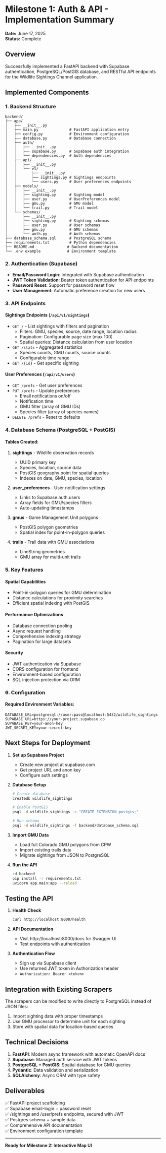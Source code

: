 # Milestone 1: Auth & API - Implementation Summary

**Date:** June 17, 2025  
**Status:** Complete

## Overview

Successfully implemented a FastAPI backend with Supabase authentication, PostgreSQL/PostGIS database, and RESTful API endpoints for the Wildlife Sightings Channel application.

## Implemented Components

### 1. Backend Structure
```
backend/
├── app/
│   ├── __init__.py
│   ├── main.py              # FastAPI application entry
│   ├── config.py            # Environment configuration
│   ├── database.py          # Database connection
│   ├── auth/
│   │   ├── __init__.py
│   │   ├── supabase.py      # Supabase auth integration
│   │   └── dependencies.py  # Auth dependencies
│   ├── api/
│   │   ├── __init__.py
│   │   └── v1/
│   │       ├── __init__.py
│   │       ├── sightings.py # Sightings endpoints
│   │       └── users.py     # User preferences endpoints
│   ├── models/
│   │   ├── __init__.py
│   │   ├── sighting.py      # Sighting model
│   │   ├── user.py          # UserPreferences model
│   │   ├── gmu.py           # GMU model
│   │   └── trail.py         # Trail model
│   └── schemas/
│       ├── __init__.py
│       ├── sighting.py      # Sighting schemas
│       ├── user.py          # User schemas
│       ├── gmu.py           # GMU schemas
│       └── auth.py          # Auth schemas
├── database_schema.sql      # PostgreSQL schema
├── requirements.txt         # Python dependencies
├── README.md               # Backend documentation
└── .env.example            # Environment template
```

### 2. Authentication (Supabase)
- **Email/Password Login**: Integrated with Supabase authentication
- **JWT Token Validation**: Bearer token authentication for API endpoints
- **Password Reset**: Support for password reset flow
- **User Management**: Automatic preference creation for new users

### 3. API Endpoints

#### Sightings Endpoints (`/api/v1/sightings`)
- `GET /` - List sightings with filters and pagination
  - Filters: GMU, species, source, date range, location radius
  - Pagination: Configurable page size (max 100)
  - Spatial queries: Distance calculation from user location
- `GET /stats` - Aggregated statistics
  - Species counts, GMU counts, source counts
  - Configurable time range
- `GET /{id}` - Get specific sighting

#### User Preferences (`/api/v1/users`)
- `GET /prefs` - Get user preferences
- `PUT /prefs` - Update preferences
  - Email notifications on/off
  - Notification time
  - GMU filter (array of GMU IDs)
  - Species filter (array of species names)
- `DELETE /prefs` - Reset to defaults

### 4. Database Schema (PostgreSQL + PostGIS)

#### Tables Created:
1. **sightings** - Wildlife observation records
   - UUID primary key
   - Species, location, source data
   - PostGIS geography point for spatial queries
   - Indexes on date, GMU, species, location

2. **user_preferences** - User notification settings
   - Links to Supabase auth.users
   - Array fields for GMU/species filters
   - Auto-updating timestamps

3. **gmus** - Game Management Unit polygons
   - PostGIS polygon geometries
   - Spatial index for point-in-polygon queries

4. **trails** - Trail data with GMU associations
   - LineString geometries
   - GMU array for multi-unit trails

### 5. Key Features

#### Spatial Capabilities
- Point-in-polygon queries for GMU determination
- Distance calculations for proximity searches
- Efficient spatial indexing with PostGIS

#### Performance Optimizations
- Database connection pooling
- Async request handling
- Comprehensive indexing strategy
- Pagination for large datasets

#### Security
- JWT authentication via Supabase
- CORS configuration for frontend
- Environment-based configuration
- SQL injection protection via ORM

### 6. Configuration

#### Required Environment Variables:
```env
DATABASE_URL=postgresql://user:pass@localhost:5432/wildlife_sightings
SUPABASE_URL=https://your-project.supabase.co
SUPABASE_KEY=your-anon-key
JWT_SECRET_KEY=your-secret-key
```

## Next Steps for Deployment

1. **Set up Supabase Project**
   - Create new project at supabase.com
   - Get project URL and anon key
   - Configure auth settings

2. **Database Setup**
   ```bash
   # Create database
   createdb wildlife_sightings
   
   # Enable PostGIS
   psql -d wildlife_sightings -c "CREATE EXTENSION postgis;"
   
   # Run schema
   psql -d wildlife_sightings -f backend/database_schema.sql
   ```

3. **Import GMU Data**
   - Load full Colorado GMU polygons from CPW
   - Import existing trails data
   - Migrate sightings from JSON to PostgreSQL

4. **Run the API**
   ```bash
   cd backend
   pip install -r requirements.txt
   uvicorn app.main:app --reload
   ```

## Testing the API

1. **Health Check**
   ```bash
   curl http://localhost:8000/health
   ```

2. **API Documentation**
   - Visit http://localhost:8000/docs for Swagger UI
   - Test endpoints with authentication

3. **Authentication Flow**
   - Sign up via Supabase client
   - Use returned JWT token in Authorization header
   - `Authorization: Bearer <token>`

## Integration with Existing Scrapers

The scrapers can be modified to write directly to PostgreSQL instead of JSON files:
1. Import sighting data with proper timestamps
2. Use GMU processor to determine unit for each sighting
3. Store with spatial data for location-based queries

## Technical Decisions

1. **FastAPI**: Modern async framework with automatic OpenAPI docs
2. **Supabase**: Managed auth service with JWT tokens
3. **PostgreSQL + PostGIS**: Spatial database for GMU queries
4. **Pydantic**: Data validation and serialization
5. **SQLAlchemy**: Async ORM with type safety

## Deliverables

✅ FastAPI project scaffolding  
✅ Supabase email-login + password reset  
✅ /sightings and /user/prefs endpoints, secured with JWT  
✅ Postgres schema + sample data  
✅ Comprehensive API documentation  
✅ Environment configuration template  

---

**Ready for Milestone 2: Interactive Map UI**
